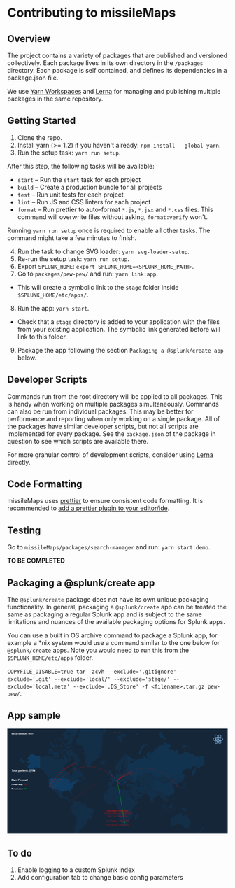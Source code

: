 # Contributing to missileMaps

## Overview

The project contains a variety of packages that are published and versioned collectively. Each package lives in its own
directory in the `/packages` directory. Each package is self contained, and defines its dependencies in a package.json file.

We use [Yarn Workspaces](https://yarnpkg.com/lang/en/docs/workspaces/) and [Lerna](https://github.com/lerna/lerna) for
managing and publishing multiple packages in the same repository.

## Getting Started

1. Clone the repo.
2. Install yarn (>= 1.2) if you haven't already: `npm install --global yarn`.
3. Run the setup task: `yarn run setup`.

After this step, the following tasks will be available:

-   `start` – Run the `start` task for each project
-   `build` – Create a production bundle for all projects
-   `test` – Run unit tests for each project
-   `lint` – Run JS and CSS linters for each project
-   `format` – Run prettier to auto-format `*.js`, `*.jsx` and `*.css` files. This command will overwrite files without
    asking, `format:verify` won't.

Running `yarn run setup` once is required to enable all other tasks. The command might take a few minutes to finish.

4. Run the task to change SVG loader: `yarn svg-loader-setup`.
5. Re-run the setup task: `yarn run setup`.
6. Export `SPLUNK_HOME`: `export SPLUNK_HOME=<SPLUNK_HOME_PATH>`.
7. Go to `packages/pew-pew/` and run: `yarn link:app`.

-   This will create a symbolic link to the `stage` folder inside `$SPLUNK_HOME/etc/apps/`.

8. Run the app: `yarn start`.

-   Check that a `stage` directory is added to your application with the files from your existing application. The symbolic link generated before will link to this folder.

9. Package the app following the section `Packaging a @splunk/create app` below.

## Developer Scripts

Commands run from the root directory will be applied to all packages. This is handy when working on multiple packages
simultaneously. Commands can also be run from individual packages. This may be better for performance and reporting when
only working on a single package. All of the packages have similar developer scripts, but not all scripts are implemented
for every package. See the `package.json` of the package in question to see which scripts are available there.

For more granular control of development scripts, consider using [Lerna](https://github.com/lerna/lerna) directly.

## Code Formatting

missileMaps uses [prettier](https://github.com/prettier/prettier) to ensure consistent code formatting. It is recommended
to [add a prettier plugin to your editor/ide](https://github.com/prettier/prettier#editor-integration).

## Testing

Go to `missileMaps/packages/search-manager` and run: `yarn start:demo`.

**TO BE COMPLETED**

## Packaging a @splunk/create app

The `@splunk/create` package does not have its own unique packaging functionality. In general, packaging a `@splunk/create` app can be treated the same as packaging a regular Splunk app and is subject to the same limitations and nuances of the available packaging options for Splunk apps.

You can use a built in OS archive command to package a Splunk app, for example a \*nix system would use a command similar to the one below for `@splunk/create` apps. Note you would need to run this from the `$SPLUNK_HOME/etc/apps` folder.

`COPYFILE_DISABLE=true tar -zcvh --exclude='.gitignore' --exclude='.git' --exclude='local/' --exclude='stage/' --exclude='local.meta' --exclude='.DS_Store' -f <filename>.tar.gz pew-pew/`.

## App sample

![alt text](https://github.com/baltornat/missileMaps/blob/main/docs/images/attack_map_sample.png)

## To do
1. Enable logging to a custom Splunk index
2. Add configuration tab to change basic config parameters
